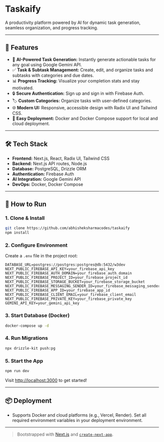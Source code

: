 # Taskaify

A productivity platform powered by AI for dynamic task generation, seamless organization, and progress tracking.

---

## 🚀 Features

- 🤖 **AI-Powered Task Generation:** Instantly generate actionable tasks for any goal using Google Gemini API.
- ✅ **Task & Subtask Management:** Create, edit, and organize tasks and subtasks with categories and due dates.
- 📊 **Progress Tracking:** Visualize your completion stats and stay motivated.
- 🔒 **Secure Authentication:** Sign up and sign in with Firebase Auth.
- 🏷️ **Custom Categories:** Organize tasks with user-defined categories.
- 🌐 **Modern UI:** Responsive, accessible design with Radix UI and Tailwind CSS.
- 🐳 **Easy Deployment:** Docker and Docker Compose support for local and cloud deployment.

---

## 🛠️ Tech Stack

- **Frontend:** Next.js, React, Radix UI, Tailwind CSS
- **Backend:** Next.js API routes, Node.js
- **Database:** PostgreSQL, Drizzle ORM
- **Authentication:** Firebase Auth
- **AI Integration:** Google Gemini API
- **DevOps:** Docker, Docker Compose

---

## 🏁 How to Run

### 1. Clone & Install
```bash
git clone https://github.com/abhisheksharmacodes/taskaify
npm install
```

### 2. Configure Environment
Create a `.env` file in the project root:
```env
DATABASE_URL=postgres://postgres:postgres@db:5432/w3dev
NEXT_PUBLIC_FIREBASE_API_KEY=your_firebase_api_key
NEXT_PUBLIC_FIREBASE_AUTH_DOMAIN=your_firebase_auth_domain
NEXT_PUBLIC_FIREBASE_PROJECT_ID=your_firebase_project_id
NEXT_PUBLIC_FIREBASE_STORAGE_BUCKET=your_firebase_storage_bucket
NEXT_PUBLIC_FIREBASE_MESSAGING_SENDER_ID=your_firebase_messaging_sender_id
NEXT_PUBLIC_FIREBASE_APP_ID=your_firebase_app_id
NEXT_PUBLIC_FIREBASE_CLIENT_EMAIL=your_firebase_client_email
NEXT_PUBLIC_FIREBASE_PRIVATE_KEY=your_firebase_private_key
GEMINI_API_KEY=your_gemini_api_key
```

### 3. Start Database (Docker)
```bash
docker-compose up -d
```

### 4. Run Migrations
```bash
npx drizzle-kit push:pg
```

### 5. Start the App
```bash
npm run dev
```

Visit [http://localhost:3000](http://localhost:3000) to get started!

---

## 📦 Deployment

- Supports Docker and cloud platforms (e.g., Vercel, Render). Set all required environment variables in your deployment environment.

---

> Bootstrapped with [Next.js](https://nextjs.org) and [`create-next-app`](https://nextjs.org/docs/app/api-reference/cli/create-next-app).
